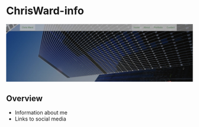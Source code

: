 # ChrisWard-info
![ScreenShot](/public/img/ss001.jpg)

## Overview

* Information about me
* Links to social media 
